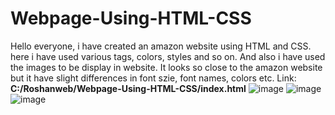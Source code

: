 # Webpage-Using-HTML-CSS
Hello everyone, i have created an amazon website using HTML and CSS. here i have used various tags, colors, styles and so on. And also i have used the images to be display in website. It looks so close to the amazon website but it have slight differences in font szie, font names, colors etc. 
Link: **C:/Roshanweb/Webpage-Using-HTML-CSS/index.html**
![image](https://github.com/Roshankommu/Webpage-Using-HTML-CSS/assets/145918809/0a493f89-23cb-4c39-97aa-6dde147b54cd)
![image](https://github.com/Roshankommu/Webpage-Using-HTML-CSS/assets/145918809/a6e264af-41ba-4590-82cd-9972b602a9b9)
![image](https://github.com/Roshankommu/Webpage-Using-HTML-CSS/assets/145918809/fbaa8371-eced-49b7-9a1d-1bf8e74407fb)
